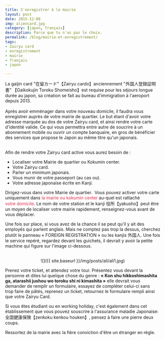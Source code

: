 ```yaml
---
title: S'enregistrer à la mairie
layout: post
date: 2015-12-08
img: aliencard.jpg
category: [japon, français]
description: Parce que tu n'as pas le choix.
permalink: /blog/mairie-et-enregistrement/
tags:
- Zairyu card
- enregistrement
- mairie
- français
- japon

---
```


<div>La gaijin card "在留カード"【Zairyu cardo】anciennement "外国人登録証明書” 【Gaikokujin Toroku Shomeisho】est requise pour les séjours longue durée au japon, sa création se fait au bureau d'immigration à l'aeroport depuis 2013.</div><br>

<div>Après avoir emménager dans votre nouveau domicile, il faudra vous enregistrer auprès de votre mairie de quartier. Le but étant d'avoir votre adresse marquée au dos de votre Zairyu card, et ainsi rendre votre carte d'identité valide. Ce qui vous permettra entre autre de soucrire à un abonnement mobile ou ouvrir un compte banquaire, en gros de bénéficier des services que propose le Japon au même titre qu'un japonais.</div>

<div><br></div>

Afin de rendre votre Zairyu card active vous aurez besoin de :



*   Localiser votre Mairie de quartier ou Kokumin center.
*   Votre Zairyu card.
*   Parler un minimum japonais.
*   Vous munir de votre passeport (au cas ou). 
*   Votre adresse japonaise écrite en Kanji.



Dirigez-vous dans votre Mairie de quartier.  Vous pouvez activer votre carte uniquement dans <span style="color: #da314b;">la mairie ou kokumin center</span> au-quel est rattaché <span style="color: #da314b;">votre domicile</span>. Le nom de votre station et le kanji 役所【yakusho】peut être un moyen de localiser votre mairie rapidement, renseignez-vous avant de vous déplacer.    

Une fois sur place, si vous avez de la chance il se peut qu’il y ait des employés qui parlent anglais. Mais ne comptez pas trop la dessus, cherchez plutôt le panneau « FOREIGN REGISTRATION » ou les kanjis 外国人. Une fois le service repéré, regardez devant les guichets, il devrait y avoir la petite machine qui figure sur l'image ci-dessous.   
<br>
<div style="text-align:center" markdown="1">

 ![]({{ site.baseurl }}/img/posts/ali/ali1.jpg)

</div>



Prenez votre ticket, et attendez votre tour. Présentez vous devant la personne et dites lui quelque chose du genre : <span class="spotlight">**« Kon shu hikkoshimashita ga, atarashii jushou wo toroku shi ni kimashita »**</span> elle devrait vous demander de remplir un formulaire, essayez de compléter celui-ci sans trop faire de pâtés, reprenez un ticket, retournez le formulaire rempli ainsi que votre Zairyu Card.

Si vous êtes étudiant ou en working holiday, c'est également dans cet établissement que vous pouvez souscrire à l'assurance maladie Japonaise: 全国健康保険【zenkoku kenkou houken】, pensez à faire une pierre deux coups.

Ressortez de la mairie avec la fière conviction d'être un étranger en règle. 


